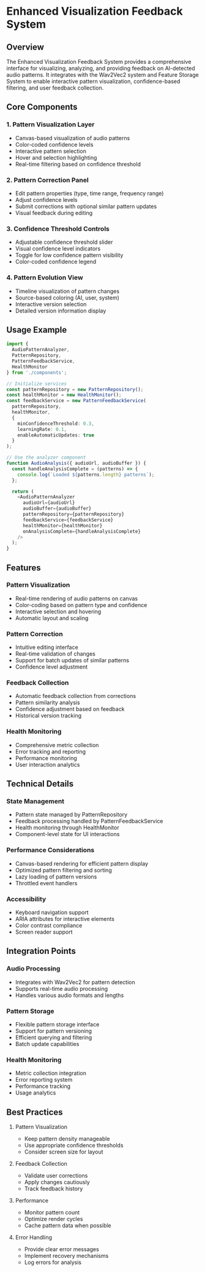 # Enhanced Visualization Feedback System

## Overview
The Enhanced Visualization Feedback System provides a comprehensive interface for visualizing, analyzing, and providing feedback on AI-detected audio patterns. It integrates with the Wav2Vec2 system and Feature Storage System to enable interactive pattern visualization, confidence-based filtering, and user feedback collection.

## Core Components

### 1. Pattern Visualization Layer
- Canvas-based visualization of audio patterns
- Color-coded confidence levels
- Interactive pattern selection
- Hover and selection highlighting
- Real-time filtering based on confidence threshold

### 2. Pattern Correction Panel
- Edit pattern properties (type, time range, frequency range)
- Adjust confidence levels
- Submit corrections with optional similar pattern updates
- Visual feedback during editing

### 3. Confidence Threshold Controls
- Adjustable confidence threshold slider
- Visual confidence level indicators
- Toggle for low confidence pattern visibility
- Color-coded confidence legend

### 4. Pattern Evolution View
- Timeline visualization of pattern changes
- Source-based coloring (AI, user, system)
- Interactive version selection
- Detailed version information display

## Usage Example

```typescript
import { 
  AudioPatternAnalyzer,
  PatternRepository,
  PatternFeedbackService,
  HealthMonitor
} from './components';

// Initialize services
const patternRepository = new PatternRepository();
const healthMonitor = new HealthMonitor();
const feedbackService = new PatternFeedbackService(
  patternRepository,
  healthMonitor,
  {
    minConfidenceThreshold: 0.3,
    learningRate: 0.1,
    enableAutomaticUpdates: true
  }
);

// Use the analyzer component
function AudioAnalysis({ audioUrl, audioBuffer }) {
  const handleAnalysisComplete = (patterns) => {
    console.log(`Loaded ${patterns.length} patterns`);
  };

  return (
    <AudioPatternAnalyzer
      audioUrl={audioUrl}
      audioBuffer={audioBuffer}
      patternRepository={patternRepository}
      feedbackService={feedbackService}
      healthMonitor={healthMonitor}
      onAnalysisComplete={handleAnalysisComplete}
    />
  );
}
```

## Features

### Pattern Visualization
- Real-time rendering of audio patterns on canvas
- Color-coding based on pattern type and confidence
- Interactive selection and hovering
- Automatic layout and scaling

### Pattern Correction
- Intuitive editing interface
- Real-time validation of changes
- Support for batch updates of similar patterns
- Confidence level adjustment

### Feedback Collection
- Automatic feedback collection from corrections
- Pattern similarity analysis
- Confidence adjustment based on feedback
- Historical version tracking

### Health Monitoring
- Comprehensive metric collection
- Error tracking and reporting
- Performance monitoring
- User interaction analytics

## Technical Details

### State Management
- Pattern state managed by PatternRepository
- Feedback processing handled by PatternFeedbackService
- Health monitoring through HealthMonitor
- Component-level state for UI interactions

### Performance Considerations
- Canvas-based rendering for efficient pattern display
- Optimized pattern filtering and sorting
- Lazy loading of pattern versions
- Throttled event handlers

### Accessibility
- Keyboard navigation support
- ARIA attributes for interactive elements
- Color contrast compliance
- Screen reader support

## Integration Points

### Audio Processing
- Integrates with Wav2Vec2 for pattern detection
- Supports real-time audio processing
- Handles various audio formats and lengths

### Pattern Storage
- Flexible pattern storage interface
- Support for pattern versioning
- Efficient querying and filtering
- Batch update capabilities

### Health Monitoring
- Metric collection integration
- Error reporting system
- Performance tracking
- Usage analytics

## Best Practices

1. Pattern Visualization
   - Keep pattern density manageable
   - Use appropriate confidence thresholds
   - Consider screen size for layout

2. Feedback Collection
   - Validate user corrections
   - Apply changes cautiously
   - Track feedback history

3. Performance
   - Monitor pattern count
   - Optimize render cycles
   - Cache pattern data when possible

4. Error Handling
   - Provide clear error messages
   - Implement recovery mechanisms
   - Log errors for analysis